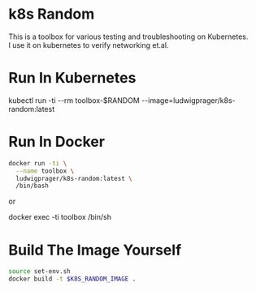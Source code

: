 # k8s Random
This is a toolbox for various testing and troubleshooting on Kubernetes.   
I use it on kubernetes to verify networking et.al.

# Run In Kubernetes
kubectl run -ti --rm toolbox-$RANDOM --image=ludwigprager/k8s-random:latest

# Run In Docker
```bash
docker run -ti \
  --name toolbox \
  ludwigprager/k8s-random:latest \
  /bin/bash
```

or

docker exec -ti toolbox /bin/sh

# Build The Image Yourself
```bash
source set-env.sh
docker build -t $K8S_RANDOM_IMAGE .
```
